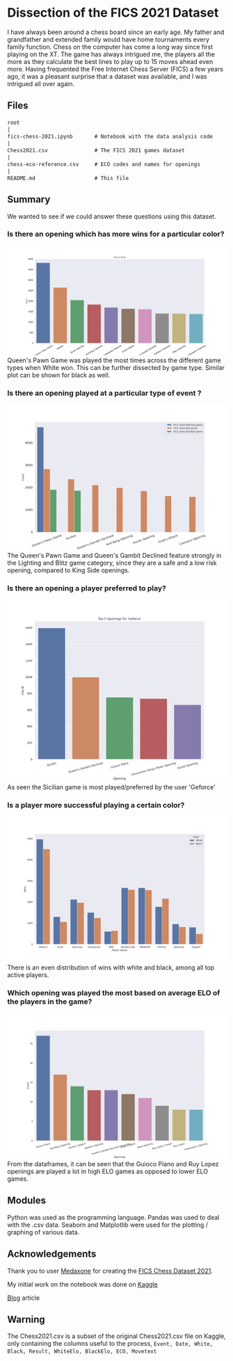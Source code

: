 # Dissection of the FICS 2021 Dataset

I have always been around a chess board since an early age. My father and grandfather and extended family would have home tournaments every family function. Chess on the computer has come a long way since first playing on the XT.
The game has always intrigued me, the players all the more as they calculate the best lines to play up to 15 moves ahead even more.
Having frequented the Free Internet Chess Server (FICS) a few years ago, it was a pleasant surprise that a dataset was available, and I was intrigued all over again.

## Files
```
root
|
fics-chess-2021.ipynb       # Notebook with the data analysis code
|
Chess2021.csv               # The FICS 2021 games dataset
|
chess-eco-reference.csv     # ECO codes and names for openings
|
README.md                   # This file
```

## Summary

We wanted to see if we could answer these questions using this dataset.

### Is there an opening which has more wins for a particular color?
![ans_1](imgs/q1_opening_wins_color.png)
Queen's Pawn Game was played the most times across the different game types when White won. This can be further dissected by game type. Similar plot can be shown for black as well.


### Is there an opening played at a particular type of event ?
![ans_2](imgs/q2_opening_type_of_event.png)
The Queen's Pawn Game and Queen's Gambit Declined feature strongly in the Lighting and Blitz game category, since they are a safe and a low risk opening, compared to King Side openings.


### Is there an opening a player preferred to play?
![ans_3](imgs/q3_opening_for_player.png)
As seen the Sicilian game is most played/preferred by the user 'Geforce'

### Is a player more successful playing a certain color?
![ans_4](imgs/q4_player_color_wins.png)
There is an even distribution of wins with white and black, among all top active players.

### Which opening was played the most based on average ELO of the players in the game?
![ans_5](imgs/q5_opening_elo_avg.png)
From the dataframes, it can be seen that the Guioco Piano and Ruy Lopez openings are played a lot in high ELO games as opposed to lower ELO games.

## Modules
Python was used as the programming language.
Pandas was used to deal with the .csv data.
Seaborn and Matplotlib were used for the plotting / graphing of various data.

## Acknowledgements
Thank you to user [Medaxone](https://www.kaggle.com/medaxone) for creating the [FICS Chess Dataset 2021](https://www.kaggle.com/datasets/medaxone/fics-chess-dataset-2021).

My initial work on the notebook was done on [Kaggle](https://www.kaggle.com/code/amadlover/fics-chess-2021/)

[Blog](https://medium.com/@nihal.kenkre/dissecting-the-fics-2021-chess-dataset-d1f2adc93858) article

## Warning
The Chess2021.csv is a subset of the original Chess2021.csv file on Kaggle, only containing the columns useful to the process,
`Event, Date, White, Black, Result, WhiteElo, BlackElo, ECO, Movetext`
